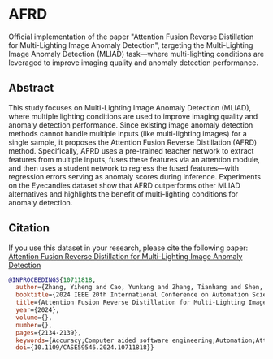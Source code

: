 # AFRD
Official implementation of the paper "Attention Fusion Reverse Distillation for Multi-Lighting Image Anomaly Detection", targeting the Multi-Lighting Image Anomaly Detection (MLIAD) task—where multi-lighting conditions are leveraged to improve imaging quality and anomaly detection performance.

## Abstract
This study focuses on Multi-Lighting Image Anomaly Detection (MLIAD), where multiple lighting conditions are used to improve imaging quality and anomaly detection performance. Since existing image anomaly detection methods cannot handle multiple inputs (like multi-lighting images) for a single sample, it proposes the Attention Fusion Reverse Distillation (AFRD) method. Specifically, AFRD uses a pre-trained teacher network to extract features from multiple inputs, fuses these features via an attention module, and then uses a student network to regress the fused features—with regression errors serving as anomaly scores during inference. Experiments on the Eyecandies dataset show that AFRD outperforms other MLIAD alternatives and highlights the benefit of multi-lighting conditions for anomaly detection.

## Citation
If you use this dataset in your research, please cite the following paper:
[Attention Fusion Reverse Distillation for Multi-Lighting Image Anomaly Detection]([https://ieeexplore.ieee.org/document/10710633/citations?tabFilter=papers#citations])
```bibtex
@INPROCEEDINGS{10711818,
  author={Zhang, Yiheng and Cao, Yunkang and Zhang, Tianhang and Shen, Weiming},
  booktitle={2024 IEEE 20th International Conference on Automation Science and Engineering (CASE)}, 
  title={Attention Fusion Reverse Distillation for Multi-Lighting Image Anomaly Detection}, 
  year={2024},
  volume={},
  number={},
  pages={2134-2139},
  keywords={Accuracy;Computer aided software engineering;Automation;Attention mechanisms;Lighting;Imaging;Production;Feature extraction;Anomaly detection},
  doi={10.1109/CASE59546.2024.10711818}}
